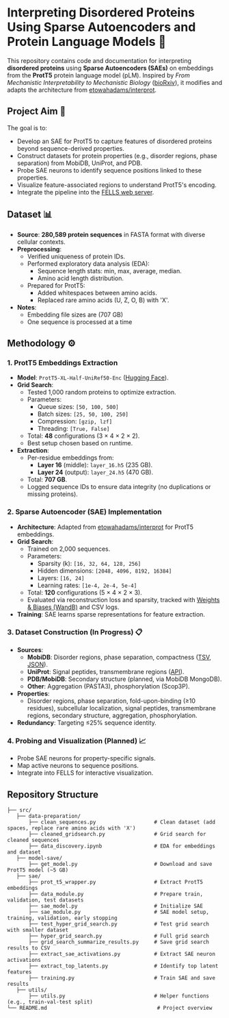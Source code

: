 # Interpreting Disordered Proteins Using Sparse Autoencoders and Protein Language Models 🧬

This repository contains code and documentation for interpreting **disordered proteins** using **Sparse Autoencoders (SAEs)** on embeddings from the **ProtT5** protein language model (pLM). Inspired by *From Mechanistic Interpretability to Mechanistic Biology* ([bioRxiv](https://www.biorxiv.org/content/10.1101/2024.08.27.609883v1)), it modifies and adapts the architecture from [etowahadams/interprot](https://github.com/etowahadams/interprot). 

## Project Aim 🎯
The goal is to:
- Develop an SAE for ProtT5 to capture features of disordered proteins beyond sequence-derived properties.
- Construct datasets for protein properties (e.g., disorder regions, phase separation) from MobiDB, UniProt, and PDB.
- Probe SAE neurons to identify sequence positions linked to these properties.
- Visualize feature-associated regions to understand ProtT5's encoding.
- Integrate the pipeline into the [FELLS web server](https://fells.org/).

## Dataset 📊
- **Source**: **280,589 protein sequences** in FASTA format with diverse cellular contexts.
- **Preprocessing**:
  - Verified uniqueness of protein IDs.
  - Performed exploratory data analysis (EDA):
    - Sequence length stats: min, max, average, median.
    - Amino acid length distribution.
  - Prepared for ProtT5:
    - Added whitespaces between amino acids.
    - Replaced rare amino acids (U, Z, O, B) with 'X'.
- **Notes**:
    -  Embedding file sizes are  (707 GB)
    -  One sequence is processed at a time
## Methodology ⚙️

### 1. ProtT5 Embeddings Extraction
- **Model**: `ProtT5-XL-Half-UniRef50-Enc` ([Hugging Face](https://huggingface.co/Rostlab/prot_t5_xl_half_uniref50-enc)).
- **Grid Search**:
  - Tested 1,000 random proteins to optimize extraction.
  - Parameters:
    - Queue sizes: `[50, 100, 500]`
    - Batch sizes: `[25, 50, 100, 250]`
    - Compression: `[gzip, lzf]`
    - Threading: `[True, False]`
  - Total: **48** configurations (3 × 4 × 2 × 2).
  - Best setup chosen based on runtime.
- **Extraction**:
  - Per-residue embeddings from:
    - **Layer 16** (middle): `layer_16.h5` (235 GB).
    - **Layer 24** (output): `layer_24.h5` (470 GB).
  - Total: **707 GB**.
  - Logged sequence IDs to ensure data integrity (no duplications or missing proteins).

### 2. Sparse Autoencoder (SAE) Implementation
- **Architecture**: Adapted from [etowahadams/interprot](https://github.com/etowahadams/interprot) for ProtT5 embeddings.
- **Grid Search**:
  - Trained on 2,000 sequences.
  - Parameters:
    - Sparsity (k): `[16, 32, 64, 128, 256]`
    - Hidden dimensions: `[2048, 4096, 8192, 16384]`
    - Layers: `[16, 24]`
    - Learning rates: `[1e-4, 2e-4, 5e-4]`
  - Total: **120** configurations (5 × 4 × 2 × 3).
  - Evaluated via reconstruction loss and sparsity, tracked with [Weights & Biases (WandB)](https://wandb.ai/) and CSV logs.
- **Training**: SAE learns sparse representations for feature extraction.

### 3. Dataset Construction (In Progress) 📋
- **Sources**:
  - **MobiDB**: Disorder regions, phase separation, compactness ([TSV](https://mobidb.org/api/download?acc=P04637&format=tsv), [JSON](https://mobidb.org/)).
  - **UniProt**: Signal peptides, transmembrane regions ([API](https://rest.uniprot.org/)).
  - **PDB/MobiDB**: Secondary structure (planned, via MobiDB MongoDB).
  - **Other**: Aggregation (PASTA3), phosphorylation (Scop3P).
- **Properties**:
  - Disorder regions, phase separation, fold-upon-binding (≥10 residues), subcellular localization, signal peptides, transmembrane regions, secondary structure, aggregation, phosphorylation.
- **Redundancy**: Targeting ≤25% sequence identity.

### 4. Probing and Visualization (Planned) 📈
- Probe SAE neurons for property-specific signals.
- Map active neurons to sequence positions.
- Integrate into FELLS for interactive visualization.

## Repository Structure

```plaintext
├── src/
   ├── data-preparation/
       ├── clean_sequences.py                   # Clean dataset (add spaces, replace rare amino acids with 'X')
       ├── cleaned_gridsearch.py                # Grid search for cleaned sequences
       ├── data_discovery.ipynb                 # EDA for embeddings and dataset
   ├── model-save/
       ├── get_model.py                         # Download and save ProtT5 model (~5 GB)
   ├── sae/
       ├── prot_t5_wrapper.py                   # Extract ProtT5 embeddings
       ├── data_module.py                       # Prepare train, validation, test datasets
       ├── sae_model.py                         # Initialize SAE
       ├── sae_module.py                        # SAE model setup, training, validation, early stopping
       ├── test_hyper_grid_search.py            # Test grid search with smaller dataset
       ├── hyper_grid_search.py                 # Full grid search
       ├── grid_search_summarize_results.py     # Save grid search results to CSV
       ├── extract_sae_activations.py           # Extract SAE neuron activations
       ├── extract_top_latents.py               # Identify top latent features
       ├── training.py                          # Train SAE and save results
   ├── utils/
       ├── utils.py                             # Helper functions (e.g., train-val-test split)
└── README.md                                    # Project overview
```
